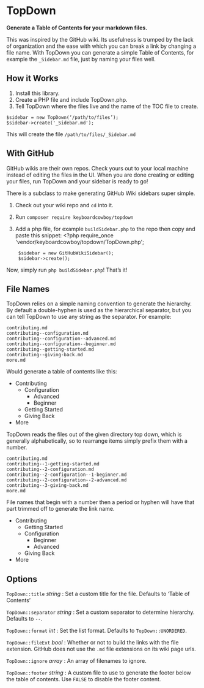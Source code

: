 # TopDown
**Generate a Table of Contents for your markdown files.**

This was inspired by the GitHub wiki.  Its usefulness is trumped by the lack of organization and the ease with which you can break a link by changing a file name.  With TopDown you can generate a simple Table of Contents, for example the `_Sidebar.md` file, just by naming your files well.

## How it Works
1. Install this library.
2. Create a PHP file and include TopDown.php.
3. Tell TopDown where the files live and the name of the TOC file to create.
```
$sidebar = new TopDown(‘/path/to/files’);
$sidebar->create('_Sidebar.md');
```

This will create the file `/path/to/files/_Sidebar.md`

## With GitHub
GitHub wikis are their own repos.  Check yours out to your local machine instead of editing the files in the UI.  When you are done creating or editing your files, run TopDown and your sidebar is ready to go!

There is a subclass to make generating GitHub Wiki sidebars super simple.

1. Check out your wiki repo and `cd` into it.
2. Run `composer require keyboardcowboy/topdown`
3. Add a php file, for example `buildSidebar.php` to the repo then copy and paste this snippet:
		<?php
		require_once 'vendor/keyboardcowboy/topdown/TopDown.php';
		
		$sidebar = new GitHubWikiSidebar();
		$sidebar->create();
		
Now, simply run `php buildSidebar.php`!  That’s it!

## File Names
TopDown relies on a simple naming convention to generate the hierarchy.  By default a double-hyphen is used as the hierarchical separator, but you can tell TopDown to use any string as the separator.  For example:

```
contributing.md
contributing--configuration.md
contributing--configuration--advanced.md
contributing--configuration--beginner.md
contributing--getting-started.md
contributing--giving-back.md
more.md
```

Would generate a table of contents like this:

- Contributing
	- Configuration
		- Advanced
		- Beginner
	- Getting Started
	- Giving Back
- More

TopDown reads the files out of the given directory top down, which is generally alphabetically, so to rearrange items simply prefix them with a number.

```
contributing.md
contributing--1-getting-started.md
contributing--2-configuration.md
contributing--2-configuration--1-beginner.md
contributing--2-configuration--2-advanced.md
contributing--3-giving-back.md
more.md
```

File names that begin with a number then a period or hyphen will have that part trimmed off to generate the link name.

- Contributing
	- Getting Started
	- Configuration
		- Beginner
		- Advanced
	- Giving Back
- More

## Options

`TopDown::title` *string*
: Set a custom title for the file.  Defaults to ‘Table of Contents’

`TopDown::separator` *string*
: Set a custom separator to determine hierarchy.  Defaults to `--`.

`TopDown::format` *int*
: Set the list format.  Defaults to `TopDown::UNORDERED`.

`TopDown::fileExt` *bool*
: Whether or not to build the links with the file extension. GitHub does not use the `.md` file extensions on its wiki page urls.

`TopDown::ignore` *array*
: An array of filenames to ignore.

`TopDown::footer` *string*
: A custom file to use to generate the footer below the table of contents.  Use `FALSE` to disable the footer content.
